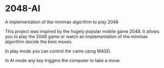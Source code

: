 # 2048-AI
A implementation of the minimax algorithm to play 2048

This project was inspired by the hugely popular mobile game 2048. It allows you to play the 2048 game or watch an implementation of the minimax algorithm decide the best moves.

In play mode you can control the came using WASD. 

In AI mode any key triggers the computer to take a move.
